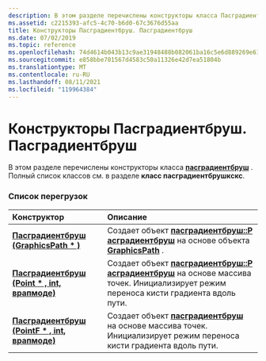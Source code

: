 ```yaml
---
description: В этом разделе перечислены конструкторы класса Пасградиентбруш. Полный список классов см. в разделе класс Пасградиентбрушкскс.
ms.assetid: c2215393-afc5-4c70-b6d0-67c3676d55aa
title: Конструкторы Пасградиентбруш. Пасградиентбруш
ms.date: 07/02/2019
ms.topic: reference
ms.openlocfilehash: 74d4614b043b13c9ae31948488b082061ba16c5e6d889269e61dc16b58a6dc37
ms.sourcegitcommit: e858bbe701567d4583c50a11326e42d7ea51804b
ms.translationtype: MT
ms.contentlocale: ru-RU
ms.lasthandoff: 08/11/2021
ms.locfileid: "119964384"
---
```

# <a name="pathgradientbrushpathgradientbrush-constructors"></a>Конструкторы Пасградиентбруш. Пасградиентбруш

В этом разделе перечислены конструкторы класса [**пасградиентбруш**](/windows/win32/api/gdipluspath/nl-gdipluspath-pathgradientbrush) . Полный список классов см. в разделе **класс пасградиентбрушкскс**.

### <a name="overload-list"></a>Список перегрузок



| Конструктор                                                                                                                                       | Описание                                                                                                                                                                                                                                                 |
|:--------------------------------------------------------------------------------------------------------------------------------------------------|:------------------------------------------------------------------------------------------------------------------------------------------------------------------------------------------------------------------------------------------------------------|
| [**Пасградиентбруш (GraphicsPath \* )**](/windows/win32/api/gdipluspath/nf-gdipluspath-pathgradientbrush-pathgradientbrush(inconstgraphicspath))                                             | Создает объект [**пасградиентбруш::P асградиентбруш**](/windows/win32/api/gdipluspath/nf-gdipluspath-pathgradientbrush-pathgradientbrush(inconstgraphicspath)) на основе объекта [**GraphicsPath**](/windows/win32/api/gdipluspath/nl-gdipluspath-graphicspath) .<br/>                                           |
| [**Пасградиентбруш (Point \* , int, врапмоде)**](/windows/win32/api/gdipluspath/nf-gdipluspath-pathgradientbrush-pathgradientbrush(inconstpoint_inint_inwrapmode))   | Создает объект [**пасградиентбруш::P асградиентбруш**](/windows/win32/api/gdipluspath/nf-gdipluspath-pathgradientbrush-pathgradientbrush(inconstpoint_inint_inwrapmode)) на основе массива точек. Инициализирует режим переноса кисти градиента вдоль пути.<br/> |
| [**Пасградиентбруш (PointF \* , int, врапмоде)**](/windows/win32/api/gdipluspath/nf-gdipluspath-pathgradientbrush-pathgradientbrush(inconstpointf_inint_inwrapmode)) | Создает объект [**пасградиентбруш**](/windows/win32/api/gdipluspath/nl-gdipluspath-pathgradientbrush) на основе массива точек. Инициализирует режим переноса кисти градиента вдоль пути.<br/>                                                                          |



 

 
